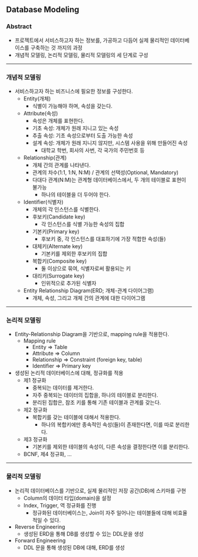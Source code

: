 ## Database Modeling

### Abstract

- 프로젝트에서 서비스하고자 하는 정보를, 가공하고 다듬어 실제 물리적인 데이터베이스를 구축하는 것 까지의 과정
- 개념적 모델링, 논리적 모델링, 물리적 모델링의 세 단계로 구성

---

### 개념적 모델링

- 서비스하고자 하는 비즈니스에 필요한 정보를 구성한다. 
  - Entity(개체)
    - 식별이 가능해야 하며, 속성을 갖는다. 
  - Attribute(속성)
    - 속성은 개체를 표현한다. 
    - 기초 속성: 개체가 원래 지니고 있는 속성
    - 추출 속성: 기초 속성으로부터 도출 가능한 속성
    - 설계 속성: 개체가 원래 지니지 않지만, 시스템 사용을 위해 만들어진 속성
      - 대학교 학번, 회사의 사번, 각 국가의 주민번호 등
  - Relationship(관계)
    - 개체 간의 관계를 나타낸다. 
    - 관계의 차수(1:1, 1:N, N:M) / 관계의 선택성(Optional, Mandatory)
    - 다대다 관계(N:M)는 관계형 데이터베이스에서, 두 개의 테이블로 표현이 불가능
      - 하나의 테이블을 더 두어야 한다. 
  - Identifier(식별자)
    - 개체의 각 인스턴스를 식별한다. 
    - 후보키(Candidate key)
      - 각 인스턴스를 식별 가능한 속성의 집합
    - 기본키(Primary key)
      - 후보키 중, 각 인스턴스를 대표하기에 가장 적합한 속성(들)
    - 대체키(Alternate key)
      - 기본키를 제외한 후보키의 집합
    - 복합키(Composite key)
      - 둘 이상으로 묶여, 식별자로써 활용되는 키
    - 대리키(Surrogate key)
      - 인위적으로 추가된 식별자
  - Entity Relationship Diagram(ERD; 개체-관계 다이어그램)
    - 개체, 속성, 그리고 개체 간의 관계에 대한 다이어그램

---

### 논리적 모델링

- Entity-Relationship Diagram을 기반으로, mapping rule을 적용한다. 
  - Mapping rule
    - Entity => Table
    - Attribute => Column
    - Relationship => Constraint (foreign key, table)
    - Identifier => Primary key
- 생성된 논리적 데이터베이스에 대해, 정규화를 적용
  - 제1 정규화
    - 중복되는 데이터를 제거한다. 
    - 자주 중복되는 데이터의 집합을, 하나의 테이블로 분리한다. 
    - 분리된 집합은, 참조 키를 통해 기존 테이블과 관계를 갖는다. 
  - 제2 정규화
    - 복합키를 갖는 테이블에 대해서 적용한다. 
      - 하나의 복합키에만 종속적인 속성(들)이 존재한다면, 이를 따로 분리한다. 
  - 제3 정규화
    - 기본키를 제외한 테이블의 속성이, 다른 속성을 결정한다면 이를 분리한다. 
  - BCNF, 제4 정규화, ...

---

### 물리적 모델링

- 논리적 데이터베이스를 기반으로, 실제 물리적인 저장 공간(DB)에 스키마를 구현
  - Column의 데이터 타입(domain)을 설정
  - Index, Trigger, 역 정규화를 진행
    - 정규화된 데이터베이스는, Join이 자주 일어나는 테이블들에 대해 비효율적일 수 있다. 
- Reverse Engineering
  - 생성된 ERD을 통해 DB를 생성할 수 있는 DDL문을 생성
- Forward Engineering
  - DDL 문을 통해 생성된 DB에 대해, ERD를 생성